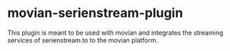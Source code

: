 # movian-serienstream-plugin
 This plugin is meant to be used with movian and integrates the streaming services of serienstream.to to the movian platform. 
